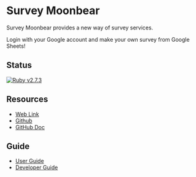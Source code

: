 # Survey Moonbear

Survey Moonbear provides a new way of survey services.
 
Login with your Google account and make your own survey from Google Sheets!


## Status
[![Ruby v2.7.3](https://img.shields.io/badge/Ruby-2.7.3-green)](https://www.ruby-lang.org/en/news/2021/04/05/ruby-2-7-3-released/)

## Resources
- [Web Link](https://moonbear.herokuapp.com/)
- [Github](https://github.com/SurveyMoonBear/SurveyMoonbear_APP)
- [GitHub Doc](doc/README.md)

## Guide
- [User Guide](https://github.com/SurveyMoonBear/SurveyMoonbear_APP/blob/doc/doc/README.md#developer-guide)
- [Developer Guide](https://github.com/SurveyMoonBear/SurveyMoonbear_APP/blob/doc/doc/README.md#developer-guide)
